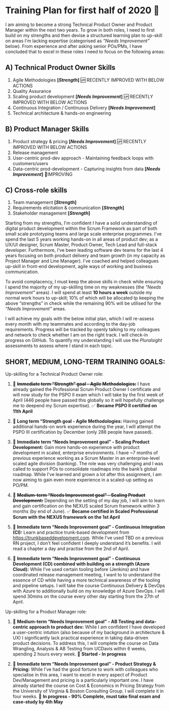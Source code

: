 # Training Plan for first half of 2020 :muscle:

I am aiming to become a strong Technical Product Owner and Product Manager within the next two years. To grow in both roles, I need to first build on my strengths and then devise a structured learning plan to up-skill on areas I'm lacking expertise (categorised as *“Needs Improvement”* below). From experience and after asking senior POs/PMs, I have concluded that to excel in these roles I need to focus on the following areas: 

## A) Technical Product Owner Skills

1. Agile Methodologies **[*Strength*]** 🆙 RECENTLY IMPROVED WITH BELOW ACTIONS
2. Quality Assurance
3. Scaling product development **[*Needs Improvement*]** 🆙 RECENTLY IMPROVED WITH BELOW ACTIONS
4. Continuous Integration / Continuous Delivery **[*Needs Improvement*]**
5. Technical architecture & hands-on engineering

## B) Product Manager Skills

1. Product strategy & pricing **[*Needs Improvement*]** 🆙 RECENTLY IMPROVED WITH BELOW ACTIONS
2. Release management
3. User-centric prod-dev approach - Maintaining feedback loops with customers/users 
4. Data-centric prod-development - Capturing insights from data **[*Needs Improvement*]** 🔸IMPROVING


## C) Cross-role skills

1. Team management **[*Strength*]**
2. Requirements elicitation & communication **[*Strength*]**
3. Stakeholder management **[*Strength*]**

Starting from my strengths, I'm confident I have a solid understanding of digital product development within the Scrum Framework as part of both small scale prototyping teams and large scale enterprise programmes. I've spend the last 5 years working hands-on in all areas of product dev; as a UX/UI designer, Scrum Master, Product Owner, Tech Lead and full-stack developer. Furthermore, I’ve been leading software dev teams for the last 4 years focusing on both product delivery and team growth (in my capacity as Project Manager and Line Manager). I’ve coached and helped colleagues up-skill in front-end development, agile ways of working and business communication. 

To avoid complacency, I must keep the above skills in check while ensuring I spend the majority of my up-skilling time on my weaknesses (the *"Needs Improvement"* areas). I will spend at least **10 hours a week** outside my normal work hours to up-skill; 10% of which will be allocated tp keeping the above “strengths” in check while the remaining 90% will be utilised for the *“Needs Improvement”* areas. 

I will achieve my goals with the below initial plan, which I will re-assess every month with my teammates and according to the day-job requirements. Progress will be tracked by openly talking to my colleagues and network to check whether I am on the right track. I will check-in progress on GitHub. To quantify my understanding I will use the *Pluralsight* assessments to assess where I stand in each topic.

## SHORT, MEDIUM, LONG-TERM TRAINING GOALS:

Up-skilling for a Technical Product Owner role:

1. :facepunch: ~~**Immediate term “Strength” goal - Agile Methodologies:**~~ I have already gained the Professional Scrum Product Owner I certificate and will now study for the PSPO II exam which I will take by the first week of April (446 people have passed this globally so it will hopefully challenge me to deepend my Scrum expertise). 
✅ **Became PSPO II certified on 11th April**

2. :facepunch:  **Long term “Strength goal - Agile Methodologies:** Having gained additional hands-on work experience during the year, I will attempt the PSPO III certification by December (only 288 people have passed).

3. :facepunch:  **Immediate term “Needs Improvement goal” - Scaling Product Development:** Gain more hands-on experience with product development in scaled, enterprise environments. I have ~7 months of previous experience working as a Scrum Master in an enterprise-level scaled agile division (banking). The role was very challenging and I was called to support POs to consolidate roadmaps into the bank’s global roadmap. While I’ve learned and grown a lot after this assignment, I am now aiming to gain even more experience in a scaled-up setting as PO/PM. 

4. :facepunch:  ~~**Medium-term “Needs Improvement goal” - Scaling Product Development:**~~ Depending on the setting of my day job, I will aim to learn and gain certification on the NEXUS scaled Scrum framework within 3 months (by end of June).
✅ **Became certified in Scaled Professional Scrum with the NEXUS framework on the 1st April**

5. :facepunch:  **Immediate term “Needs Improvement goal” - Continuous Integration (CI):** Learn and practice trunk-based development from https://trunkbaseddevelopment.com. While I’ve used TBD on a previous RN project, I don’t feel confident I deeply understand it’s benefits. I will read a chapter a day and practise from the 2nd of April.

6. :facepunch:  **Immediate term “Needs Improvement goal” - Continuous Development (CD) combined with building on a strength (Azure Cloud):** While I’ve used certain tooling before (Jenkins) and have coordinated release management meeting, I want to to understand the essence of CD while having a more technical awareness of the tooling and pipeline setups. I will take the course Continuous Delivery & DevOps with Azure to additionally build on my knowledge of Azure DevOps. I will spend 30mins on the course every other day starting from the 27th of April. 


Up-skilling for a Product Manager role:

1. :facepunch:  **Medium-term “Needs Improvement goal” - AB Testing and data-centric approach to product dev:** While I am confident I have developed a user-centric intution (also because of my background in architecture & UX) I significantly lack practical experience in taking data-driven product decisions. To address this, I will complete the course on Data Wrangling, Analysis & AB Testing from UCDavis within 6 weeks, spending 2 hours every week.
🏃‍ **Started - In progress**

2. :facepunch:  **Immediate term “Needs Improvement goal” - Product Strategy & Pricing:** While I’ve had the good fortune to work with colleagues who specialise in this area, I want to excel in every aspect of Product Dev/Management and pricing is a particularly important one. I have already started the course on Cost & Economics in Pricing Strategy from the University of Virginia & Boston Consulting Group. I will complete it in four weeks.
🏃‍ **In progress - 90% Complete, must take final exam and case-study by 4th May**
